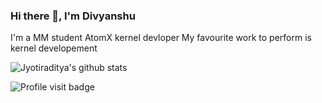 ### Hi there 👋, I'm Divyanshu

I'm a MM student 
AtomX kernel devloper
My favourite work to perform is kernel developement

![Jyotiraditya's github stats](https://github-readme-stats.vercel.app/api?username=Divyanshu-Modi&show_icons=true&count_private=true_&title_color=323&icon_color=333&hide=["issues"])

![Profile visit badge](https://komarev.com/ghpvc/?username=Divyanshu-Modi&style=flat-square)
